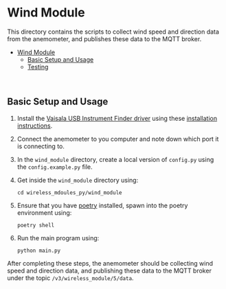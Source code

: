 # Wind Module
This directory contains the scripts to collect wind speed and direction data from the anemometer, and publishes these data to the MQTT broker.

- [Wind Module](#wind-module)
  - [Basic Setup and Usage](#basic-setup-and-usage)
  - [Testing](#testing)

<br>

## Basic Setup and Usage
1. Install the [Vaisala USB Instrument Finder driver](https://go.vaisala.com/software/WXT530/Vaisala_WXT530_Configuration_Tool_Weather_Measurement.zip?_ga=2.138439603.1803271655.1674458831-1555859295.1674458831) using these [installation instructions](https://docs.vaisala.com/r/M211840EN-F/en-US/GUID-6D206CCD-21E9-4E9A-98C9-760C90EA90BF/GUID-AE6CDFA9-16A5-4E47-B354-37C04534C558).

2. Connect the anemometer to you computer and note down which port it is connecting to.

3. In the `wind_module` directory, create a local version of `config.py` using the `config.example.py` file. 

4. Get inside the `wind_module` directory using:
     ```
     cd wireless_mdoules_py/wind_module
    ```

5. Ensure that you have [poetry](https://python-poetry.org/) installed, spawn into the poetry environment using:
    ```
    poetry shell
    ```

6. Run the main program using:
    ```
    python main.py
    ```

After completing these steps, the anemometer should be collecting wind speed and direction data, and publishing these data to the MQTT broker under the topic `/v3/wireless_module/5/data`.

<br>
